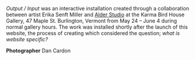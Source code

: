 *Output / Input* was an interactive installation created through a collaboration between artist Erika Senft Miller and [Alder Studio](https://alder.world) at the Karma Bird House Gallery, 47 Maple St. Burlington, Vermont from May 24 – June 4 during normal gallery hours. The work was installed shortly after the launch of this website, the process of creating which considered the question; *what is website specific?*


**Photographer** Dan Cardon